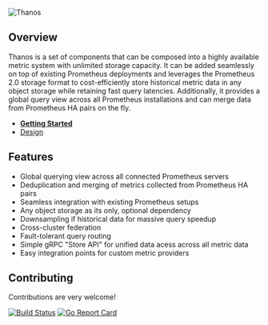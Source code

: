 ![Thanos](docs/img/Thanos-logo_fullmedium.png)

## Overview

Thanos is a set of components that can be composed into a highly available metric system with unlimited storage capacity. It can be added seamlessly on top of existing Prometheus deployments and leverages the Prometheus 2.0 storage format to cost-efficiently store historical metric data in any object storage while retaining fast query latencies. Additionally, it provides a global query view across all Prometheus installations and can merge data from Prometheus HA pairs on the fly.

* **[Getting Started](docs/getting_started.md)**
* [Design](docs/design.md)

## Features

* Global querying view across all connected Prometheus servers
* Deduplication and merging of metrics collected from Prometheus HA pairs
* Seamless integration with existing Prometheus setups
* Any object storage as its only, optional dependency
* Downsampling if historical data for massive query speedup
* Cross-cluster federation
* Fault-tolerant query routing
* Simple gRPC "Store API" for unified data acess across all metric data
* Easy integration points for custom metric providers

## Contributing

Contributions are very welcome!

[![Build Status](https://travis-ci.org/improbable-eng/thanos.svg?branch=master)](https://travis-ci.org/improbable-eng/thanos) [![Go Report Card](https://goreportcard.com/badge/github.com/improbable-eng/thanos)](https://goreportcard.com/report/github.com/improbable-eng/thanos)